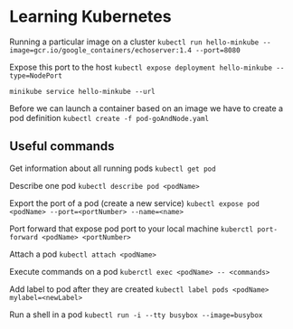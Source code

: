 # Learning Kubernetes

Running a particular image on a cluster
`kubectl run hello-minkube --image=gcr.io/google_containers/echoserver:1.4 --port=8080`

Expose this port to the host
`kubectl expose deployment hello-minkube --type=NodePort`

`minikube service hello-minkube --url`

Before we can launch a container based on an image we have to create a pod definition
`kubectl create -f pod-goAndNode.yaml`


## Useful commands
Get information about all running pods
`kubectl get pod`

Describe one pod
`kubectl describe pod <podName>`

Export the port of a pod (create a new service)
`kubectl expose pod <podName> --port=<portNumber> --name=<name>`

Port forward that expose pod port to your local machine
`kuberctl port-forward <podName> <portNumber>`

Attach a pod
`kubectl attach <podName>`

Execute commands on a pod
`kuberctl exec <podName> -- <commands>`

Add label to pod after they are created
`kubectl label pods <podName> mylabel=<newLabel>`

Run a shell in a pod
`kubectl run -i --tty busybox --image=busybox`
